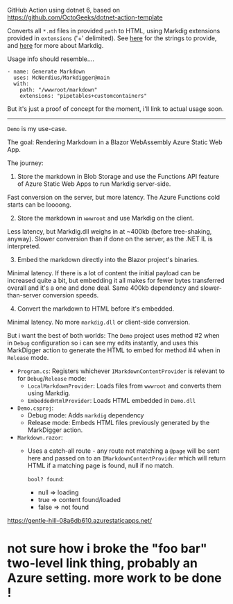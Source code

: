 
GitHub Action using dotnet 6, based on https://github.com/OctoGeeks/dotnet-action-template

Converts all `*.md` files in provided `path` to HTML, using Markdig extensions provided in `extensions` ('+' delimited).  See [here](https://github.com/xoofx/Markdig/blob/2b6dde941541be7c34ee3c6a0abe2d2d54548947/src/Markdig/MarkdownExtensions.cs#L538) for the strings to provide, and [here](https://github.com/xoofx/Markdig) for more about Markdig.

Usage info should resemble....

```
- name: Generate Markdown
  uses: McNerdius/Markdigger@main
  with:
    path: "/wwwroot/markdown"
    extensions: "pipetables+customcontainers"
```

But it's just a proof of concept for the moment, i'll link to actual usage soon.

---

`Demo` is my use-case.

The goal: Rendering Markdown in a Blazor WebAssembly Azure Static Web App.

The journey:

1. Store the markdown in Blob Storage and use the Functions API feature of Azure Static Web Apps to run Markdig server-side.

Fast conversion on the server, but more latency.  The Azure Functions cold starts can be loooong.

2. Store the markdown in `wwwroot` and use Markdig on the client.

Less latency, but Markdig.dll weighs in at ~400kb (before tree-shaking, anyway).  Slower conversion than if done on the server, as the .NET IL is interpreted.

3. Embed the markdown directly into the Blazor project's binaries.
  
Minimal latency.  If there is a lot of content the initial payload can be increased quite a bit, but embedding it all makes for fewer bytes transferred overall and it's a one and done deal.  Same 400kb dependency and slower-than-server conversion speeds.

4. Convert the markdown to HTML before it's embedded.

Minimal latency.  No more `markdig.dll` or client-side conversion.  

But i want the best of both worlds:  The `Demo` project uses method #2 when in `Debug` configuration so i can see my edits instantly, and uses this MarkDigger action to generate the HTML to embed for method #4 when in `Release` mode.

* `Program.cs`:
  Registers whichever `IMarkdownContentProvider` is relevant to for `Debug`/`Release` mode:
  * `LocalMarkdownProvider`:
    Loads files from `wwwroot` and converts them using Markdig.
  * `EmbeddedHtmlProvider`:
    Loads HTML embedded in `Demo.dll`
* `Demo.csproj`:
  * Debug mode: Adds `markdig` dependency
  * Release mode: Embeds HTML files previously generated by the MarkDigger action.
* `Markdown.razor`:
  * Uses a catch-all route - any route not matching a `@page` will be sent here and passed on to an `IMarkdownContentProvider` which will return HTML if a matching page is found, null if no match.
  
    `bool? found`:
    * null => loading
    * true => content found/loaded
    * false => not found

https://gentle-hill-08a6db610.azurestaticapps.net/

# not sure how i broke the "foo bar" two-level link thing, probably an Azure setting.  more work to be done !


